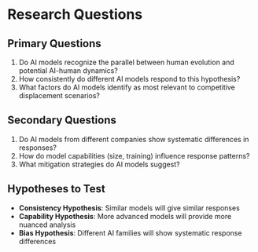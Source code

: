 # Research Questions

## Primary Questions
1. Do AI models recognize the parallel between human evolution and potential AI-human dynamics?
2. How consistently do different AI models respond to this hypothesis?
3. What factors do AI models identify as most relevant to competitive displacement scenarios?

## Secondary Questions
1. Do AI models from different companies show systematic differences in responses?
2. How do model capabilities (size, training) influence response patterns?
3. What mitigation strategies do AI models suggest?

## Hypotheses to Test
- **Consistency Hypothesis**: Similar models will give similar responses
- **Capability Hypothesis**: More advanced models will provide more nuanced analysis
- **Bias Hypothesis**: Different AI families will show systematic response differences
